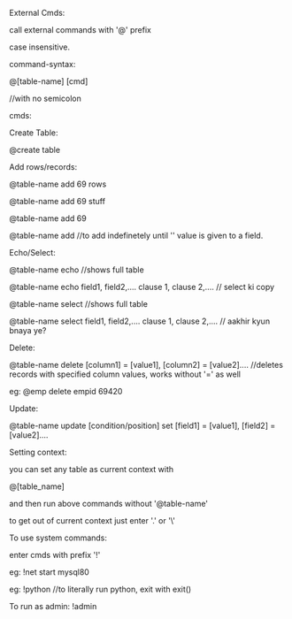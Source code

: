 External Cmds:

call external commands with '@' prefix

case insensitive.

command-syntax:

@[table-name] [cmd]

//with no semicolon

cmds:

Create Table:

@create table

Add rows/records:

@table-name add 69 rows

@table-name add 69 stuff

@table-name add 69

@table-name add //to add indefinetely until '' value is given to a field. 

Echo/Select:

@table-name echo //shows full table

@table-name echo field1, field2,.... clause 1, clause 2,.... // select ki copy

@table-name select //shows full table

@table-name select field1, field2,.... clause 1, clause 2,.... // aakhir kyun bnaya ye?

Delete:

@table-name delete [column1] = [value1], [column2] = [value2].... //deletes records with specified column values, works without '=' as well

eg: @emp delete empid 69420 

Update:

@table-name update [condition/position] set [field1] = [value1], [field2] = [value2]....

Setting context:

you can set any table as current context with

@[table_name]

and then run above commands without '@table-name'

to get out of current context just enter '.' or '\\'

To use system commands:

enter cmds with prefix '!'

eg: !net start mysql80

eg: !python //to literally run python, exit with exit()

To run as admin: 
!admin


